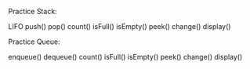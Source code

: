 Practice Stack:

LIFO
push()
pop()
count()
isFull()
isEmpty()
peek()
change()
display()

Practice Queue:

enqueue()
dequeue()
count()
isFull()
isEmpty()
peek()
change()
display()

